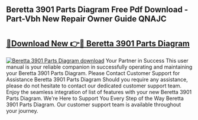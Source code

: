 ## Beretta 3901 Parts Diagram Free Pdf Download - Part-Vbh New Repair Owner Guide QNAJC

# <h2><a href="http://dfjteqp.blite.top/?on=Beretta+3901+Parts+Diagram">🔗Download New 👉🔴 Beretta 3901 Parts Diagram</a></h2>

[![Beretta 3901 Parts Diagram download](https://i.imgur.com/lujVjoI.png)](http://dfjteqp.blite.top/?on=Beretta+3901+Parts+Diagram)
Your Partner in Success This user manual is your reliable companion in successfully operating and maintaining your Beretta 3901 Parts Diagram. Please Contact Customer Support for Assistance Beretta 3901 Parts Diagram Should you require any assistance, please do not hesitate to contact our dedicated customer support team. Enjoy the seamless integration of list of features with your new Beretta 3901 Parts Diagram. We're Here to Support You Every Step of the Way Beretta 3901 Parts Diagram. Our customer support team is available throughout your journey.
